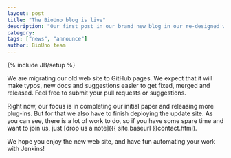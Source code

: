 ```yaml
---
layout: post
title: "The BioUno blog is live"
description: "Our first post in our brand new blog in our re-designed web site"
category: 
tags: ["news", "announce"]
author: BioUno team
---
```

{% include JB/setup %}

We are migrating our old web site to GitHub pages. We expect that it will make typos, new docs 
and suggestions easier to get fixed, merged and released. Feel free to submit your pull requests 
or suggestions.

Right now, our focus is in completing our initial paper and releasing more plug-ins. But for that 
we also have to finish deploying the update site. As you can see, there is a lot of work to do, 
so if you have some spare time and want to join us, just [drop us a note]({{ site.baseurl }}contact.html).

We hope you enjoy the new web site, and have fun automating your work with Jenkins!
